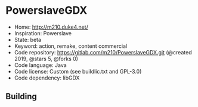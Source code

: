 # PowerslaveGDX

- Home: http://m210.duke4.net/
- Inspiration: Powerslave
- State: beta
- Keyword: action, remake, content commercial
- Code repository: https://gitlab.com/m210/PowerslaveGDX.git (@created 2019, @stars 5, @forks 0)
- Code language: Java
- Code license: Custom (see buildlic.txt and GPL-3.0)
- Code dependency: libGDX

## Building
